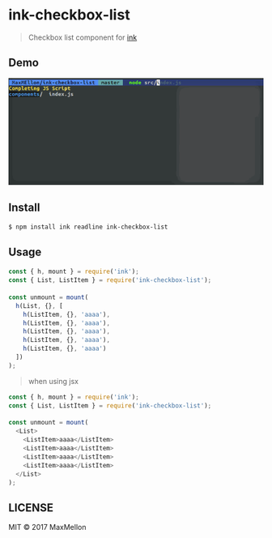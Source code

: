 # ink-checkbox-list

> Checkbox list component for [ink](https://github.com/vadimdemedes/ink)

Demo
---

![Demo Image](./.github/demo.gif)

Install
---

```
$ npm install ink readline ink-checkbox-list
```

Usage
---

```js
const { h, mount } = require('ink');
const { List, ListItem } = require('ink-checkbox-list');

const unmount = mount(
  h(List, {}, [
    h(ListItem, {}, 'aaaa'),
    h(ListItem, {}, 'aaaa'),
    h(ListItem, {}, 'aaaa'),
    h(ListItem, {}, 'aaaa'),
    h(ListItem, {}, 'aaaa')
  ])
);
```

> when using jsx

```js
const { h, mount } = require('ink');
const { List, ListItem } = require('ink-checkbox-list');

const unmount = mount(
  <List>
    <ListItem>aaaa</ListItem>
    <ListItem>aaaa</ListItem>
    <ListItem>aaaa</ListItem>
    <ListItem>aaaa</ListItem>
  </List>
);
```

LICENSE
---

MIT © 2017 MaxMellon
